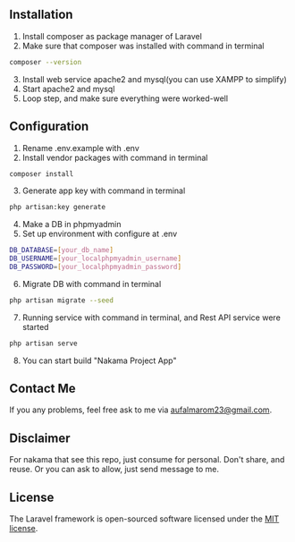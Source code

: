 ## Installation

1. Install composer as package manager of Laravel
2. Make sure that composer was installed with command in terminal
```bash
composer --version
```
3. Install web service apache2 and mysql(you can use XAMPP to simplify)
4. Start apache2 and mysql
5. Loop step, and make sure everything were worked-well


## Configuration

1. Rename .env.example with .env
2. Install vendor packages with command in terminal
```bash
composer install
```
3. Generate app key with command in terminal
```bash
php artisan:key generate
```
4. Make a DB in phpmyadmin
5. Set up environment with configure at .env 
```bash
DB_DATABASE=[your_db_name]
DB_USERNAME=[your_localphpmyadmin_username]
DB_PASSWORD=[your_localphpmyadmin_password]
```
6. Migrate DB with command in terminal
```bash
php artisan migrate --seed
```
7. Running service with command in terminal, and Rest API service were started
```bash 
php artisan serve
```
8. You can start build "Nakama Project App"


## Contact Me

If you any problems, feel free ask to me via [aufalmarom23@gmail.com](mailto:aufalmarom23@gmail.com). 


## Disclaimer

For nakama that see this repo, just consume for personal. Don't share, and reuse. Or you can ask to allow, just send message to me.


## License

The Laravel framework is open-sourced software licensed under the [MIT license](https://opensource.org/licenses/MIT).

